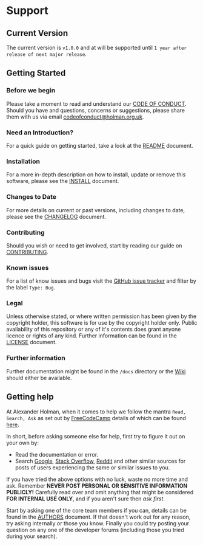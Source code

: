 <!-- Written by Alexander Holman 19/08/2019 -->
<!--
This document should offer information of where to look for guidance as well as what version of the software are 
currently support and until when. It is written to be used with most internal projects, but as per the other documents 
feel free to adapt it to fit your needs, adding, modifying and removing as necessary.
-->

# Support

## Current Version
The current version is `v1.0.0` and at will be supported until `1 year after release of next major release`.

<!-- ## Other Supported Versions -->
<!-- EXAMPLE START -->
<!--| Version  | End date            |
|----------|---------------------|
| v#.#.#-a | 1970-01-01 00:00:00 |
| v#.#.#-b | 1971-01-01 00:00:00 |
| v#.#.#-C | 1972-01-01 00:00:00 |-->
<!--  EXAMPLE END -->
<!-- Should no other versions exist yet, just comment this section out until needed -->

## Getting Started

### Before we begin
Please take a moment to read and understand our [CODE OF CONDUCT](/CODE_OF_CONDUCT.md). Should you have and questions, 
concerns or suggestions, please share them with us via email [codeofconduct@holman.org.uk](mailto:codeofconduct@holman.org.uk).

### Need an Introduction?
For a quick guide on getting started, take a look at the [README](/README.md) document.

### Installation
For a more in-depth description on how to install, update or remove this software, please see the [INSTALL](/INSTALL.md) 
document.

### Changes to Date
For more details on current or past versions, including changes to date, please see the [CHANGELOG](/CHANGELOG.md) 
document.

### Contributing
Should you wish or need to get involved, start by reading our guide on [CONTRIBUTING](/.github/CONTRIBUTING.md).

### Known issues
For a list of know issues and bugs visit the [GitHub issue tracker](https://github.com/alexanderholman/{{repo-name}}/issues) 
and filter by the label `Type: Bug`.

### Legal
Unless otherwise stated, or where written permission has been given by the copyright holder, this software is for use 
by the copyright holder only. Public availability of this repository or any of it's contents does grant anyone licence 
or rights of any kind. Further information can be found in the [LICENSE](/LICENSE) document.

### Further information
Further documentation might be found in the `/docs` directory or the [Wiki](https://github.com/alexanderholman/{{repo-name}}/wiki) 
should either be available.

## Getting help
At Alexander Holman, when it comes to help we follow the mantra `Read, Search, Ask` as set out by [FreeCodeCamp](https://medium.freecodecamp.org) 
details of which can be found [here](https://medium.freecodecamp.org/read-search-dont-be-afraid-to-ask-743a23c411b4). 

In short, before asking someone else for help, first try to figure it out on your own by:
* Read the documentation or error.
* Search [Google](https://google.com), [Stack Overflow](https://stackoverflow.com), [Reddit](https://reddit.com) and 
other similar sources for posts of users experiencing the same or similar issues to you.

If you have tried the above options with no luck, waste no more time and ask. Remember **NEVER POST PERSONAL OR 
SENSITIVE INFORMATION PUBLICLY!** Carefully read over and omit anything that might be considered **FOR INTERNAL USE 
ONLY**, and if you aren't sure then *ask first*.

Start by asking one of the core team members if you can, details can be found in the [AUTHORS](/AUTHORS.md) document. 
If that doesn't work out for any reason, try asking internally or those you know. Finally you could try posting your 
question on any one of the developer forums (including those you tried during your search).